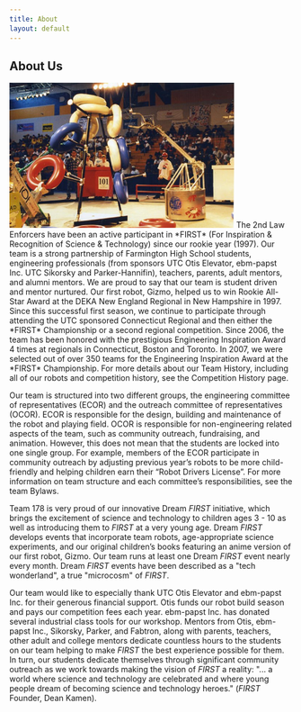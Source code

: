 ```yaml
---
title: About
layout: default
---
```


## About Us

<img src="/assets/img/gizmo-playing.jpg" alt="Gizmo" style="width:400px;" class="float-left">
The 2nd Law Enforcers have been an active participant in *FIRST* (For Inspiration & Recognition of Science & Technology) since our rookie year (1997). Our team is a strong partnership of Farmington High School students, engineering professionals (from sponsors UTC Otis Elevator, ebm-papst Inc. UTC Sikorsky and Parker-Hannifin), teachers, parents, adult mentors, and alumni mentors. We are proud to say that our team is student driven and mentor nurtured. Our first robot, Gizmo, helped us to win Rookie All-Star Award at the DEKA New England Regional in New Hampshire in 1997. Since this successful first season, we continue to participate through attending the UTC sponsored Connecticut Regional and then either the *FIRST* Championship or a second regional competition. Since 2006, the team has been honored with the prestigious Engineering Inspiration Award 4 times at regionals in Connecticut, Boston and Toronto. In 2007, we were selected out of over 350 teams for the Engineering Inspiration Award at the *FIRST* Championship. For more details about our Team History, including all of our robots and competition history, see the Competition History page.

Our team is structured into two different groups, the engineering committee of representatives (ECOR) and the outreach committee of representatives (OCOR). ECOR is responsible for the design, building and maintenance of the robot and playing field. OCOR is responsible for non-engineering related aspects of the team, such as community outreach, fundraising, and animation. However, this does not mean that the students are locked into one single group. For example, members of the ECOR participate in community outreach by adjusting previous year’s robots to be more child-friendly and helping children earn their “Robot Drivers License”. For more information on team structure and each committee’s responsibilities, see the team Bylaws.

Team 178 is very proud of our innovative Dream *FIRST* initiative, which brings the excitement of science and technology to children ages 3 - 10 as well as introducing them to *FIRST* at a very young age. Dream *FIRST* develops events that incorporate team robots, age-appropriate science experiments, and our original children’s books featuring an anime version of our first robot, Gizmo. Our team runs at least one Dream *FIRST* event nearly every month. Dream *FIRST* events have been described as a "tech wonderland", a true "microcosm" of *FIRST*.


Our team would like to especially thank UTC Otis Elevator and ebm-papst Inc. for their generous financial support. Otis funds our robot build season and pays our competition fees each year. ebm-papst Inc. has donated several industrial class tools for our workshop. Mentors from Otis, ebm-papst Inc., Sikorsky, Parker, and Fabtron, along with parents, teachers, other adult and college mentors dedicate countless hours to the students on our team helping to make *FIRST* the best experience possible for them. In turn, our students dedicate themselves through significant community outreach as we work towards making the vision of *FIRST* a reality: "... a world where science and technology are celebrated and where young people dream of becoming science and technology heroes." (*FIRST* Founder, Dean Kamen).
